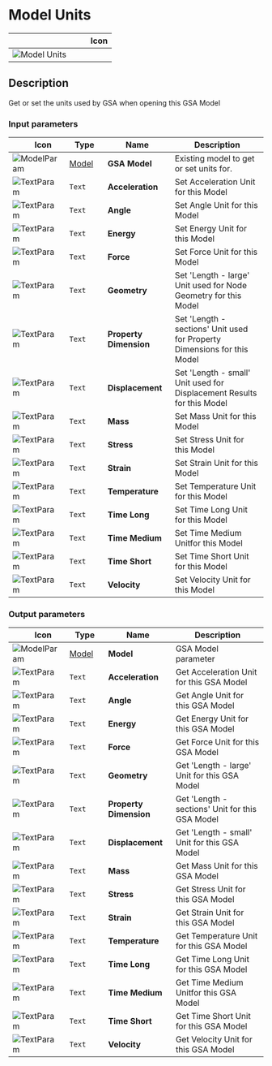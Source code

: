 # Model Units
<!--- This file has been auto-generated, do not change it manually! Edit the generator here: https://github.com/arup-group/GSA-Grasshopper/tree/main/DocsGeneration --->

|<img width="150"/> Icon |
| ----------- |
|![Model Units](./images/ModelUnits.png) |

## Description

Get or set the units used by GSA when opening this GSA Model

### Input parameters

|<img width="20"/> Icon |<img width="200"/> Type |<img width="200"/> Name |<img width="1000"/> Description |
| ----------- | ----------- | ----------- | ----------- |
|![ModelParam](./images/ModelParam.png) |[Model](gsagh-model-parameter.md) |**GSA Model** |Existing model to get or set units for. |
|![TextParam](./images/TextParam.png) |`Text` |**Acceleration** |Set Acceleration Unit for this Model |
|![TextParam](./images/TextParam.png) |`Text` |**Angle** |Set Angle Unit for this Model |
|![TextParam](./images/TextParam.png) |`Text` |**Energy** |Set Energy Unit for this Model |
|![TextParam](./images/TextParam.png) |`Text` |**Force** |Set Force Unit for this Model |
|![TextParam](./images/TextParam.png) |`Text` |**Geometry** |Set 'Length - large' Unit used for Node Geometry for this Model |
|![TextParam](./images/TextParam.png) |`Text` |**Property Dimension** |Set 'Length - sections' Unit used for Property Dimensions for this Model |
|![TextParam](./images/TextParam.png) |`Text` |**Displacement** |Set 'Length - small' Unit used for Displacement Results for this Model |
|![TextParam](./images/TextParam.png) |`Text` |**Mass** |Set Mass Unit for this Model |
|![TextParam](./images/TextParam.png) |`Text` |**Stress** |Set Stress Unit for this Model |
|![TextParam](./images/TextParam.png) |`Text` |**Strain** |Set Strain Unit for this Model |
|![TextParam](./images/TextParam.png) |`Text` |**Temperature** |Set Temperature Unit for this Model |
|![TextParam](./images/TextParam.png) |`Text` |**Time Long** |Set Time Long Unit for this Model |
|![TextParam](./images/TextParam.png) |`Text` |**Time Medium** |Set Time Medium Unitfor this Model |
|![TextParam](./images/TextParam.png) |`Text` |**Time Short** |Set Time Short Unit for this Model |
|![TextParam](./images/TextParam.png) |`Text` |**Velocity** |Set Velocity Unit for this Model |

### Output parameters

|<img width="20"/> Icon |<img width="200"/> Type |<img width="200"/> Name |<img width="1000"/> Description |
| ----------- | ----------- | ----------- | ----------- |
|![ModelParam](./images/ModelParam.png) |[Model](gsagh-model-parameter.md) |**Model** |GSA Model parameter |
|![TextParam](./images/TextParam.png) |`Text` |**Acceleration** |Get Acceleration Unit for this GSA Model |
|![TextParam](./images/TextParam.png) |`Text` |**Angle** |Get Angle Unit for this GSA Model |
|![TextParam](./images/TextParam.png) |`Text` |**Energy** |Get Energy Unit for this GSA Model |
|![TextParam](./images/TextParam.png) |`Text` |**Force** |Get Force Unit for this GSA Model |
|![TextParam](./images/TextParam.png) |`Text` |**Geometry** |Get 'Length - large' Unit for this GSA Model |
|![TextParam](./images/TextParam.png) |`Text` |**Property Dimension** |Get 'Length - sections' Unit for this GSA Model |
|![TextParam](./images/TextParam.png) |`Text` |**Displacement** |Get 'Length - small' Unit for this GSA Model |
|![TextParam](./images/TextParam.png) |`Text` |**Mass** |Get Mass Unit for this GSA Model |
|![TextParam](./images/TextParam.png) |`Text` |**Stress** |Get Stress Unit for this GSA Model |
|![TextParam](./images/TextParam.png) |`Text` |**Strain** |Get Strain Unit for this GSA Model |
|![TextParam](./images/TextParam.png) |`Text` |**Temperature** |Get Temperature Unit for this GSA Model |
|![TextParam](./images/TextParam.png) |`Text` |**Time Long** |Get Time Long Unit for this GSA Model |
|![TextParam](./images/TextParam.png) |`Text` |**Time Medium** |Get Time Medium Unitfor this GSA Model |
|![TextParam](./images/TextParam.png) |`Text` |**Time Short** |Get Time Short Unit for this GSA Model |
|![TextParam](./images/TextParam.png) |`Text` |**Velocity** |Get Velocity Unit for this GSA Model |
